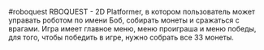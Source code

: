 #roboquest
RBOQUEST - 2D Platformer, в котором пользователь может управать роботом по имени Боб, собирать монеты и сражаться с врагами. Игра имеет главное меню, меню проиграша и меню победы, для того, чтобы победить в игре, нужно собрать все 33 монеты. 
